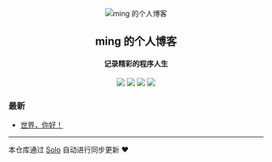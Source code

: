 <p align="center"><img alt="ming 的个人博客" src="https://b3log.org/images/brand/solo-128.png"></p><h2 align="center">
ming 的个人博客
</h2>

<h4 align="center">记录精彩的程序人生</h4>
<p align="center"><a title="ming 的个人博客" target="_blank" href="https://github.com/windowsofshy/solo-blog"><img src="https://img.shields.io/github/last-commit/windowsofshy/solo-blog.svg?style=flat-square&color=FF9900"></a>
<a title="GitHub repo size in bytes" target="_blank" href="https://github.com/windowsofshy/solo-blog"><img src="https://img.shields.io/github/repo-size/windowsofshy/solo-blog.svg?style=flat-square"></a>
<a title="Solo Version" target="_blank" href="https://github.com/88250/solo/releases"><img src="https://img.shields.io/badge/solo-4.4.0-f1e05a.svg?style=flat-square&color=blueviolet"></a>
<a title="Hits" target="_blank" href="https://github.com/88250/hits"><img src="https://hits.b3log.org/windowsofshy/solo-blog.svg"></a></p>

### 最新

* [世界，你好！](http://www.mingleaf.com/hello-solo)



---

本仓库通过 [Solo](https://github.com/88250/solo) 自动进行同步更新 ❤️ 